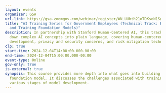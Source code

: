 ```yaml
---
layout: events
organizer: GSA
url-link: https://gsa.zoomgov.com/webinar/register/WN_UUbth21oTDKsoN1Sg7zwsA#/registration
title: "AI Training Series for Government Employees (Technical Track: Building
  and Training Foundation Models)"
description: In partnership with Stanford Human-Centered AI, this track breaks
  down complex AI concepts into plain language, covering human-centered AI
  development, privacy and security concerns, and risk mitigation techniques.
clp: true
start-time: 2024-12-04T14:00:00.000-00:00
end-time: 2024-12-04T15:00:00.000-00:00
event-type: Online
gov-only: true
is-external: true
synopsis: This course provides more depth into what goes into building a
  foundation model. It discusses the challenges associated with training and the
  various stages of model development.
---
```


